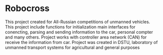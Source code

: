 # Robocross
This project created for All-Russian competitions of unmanned vehicles. This project include functions for initialization main interfaces for conencting, parsing and sending information to the car, personal compter and many others. Project works with controller area network (CAN) for receive the information from car. Project was created in DSTU, laboratory of unmanned transport systems for agricultural and general purposes
